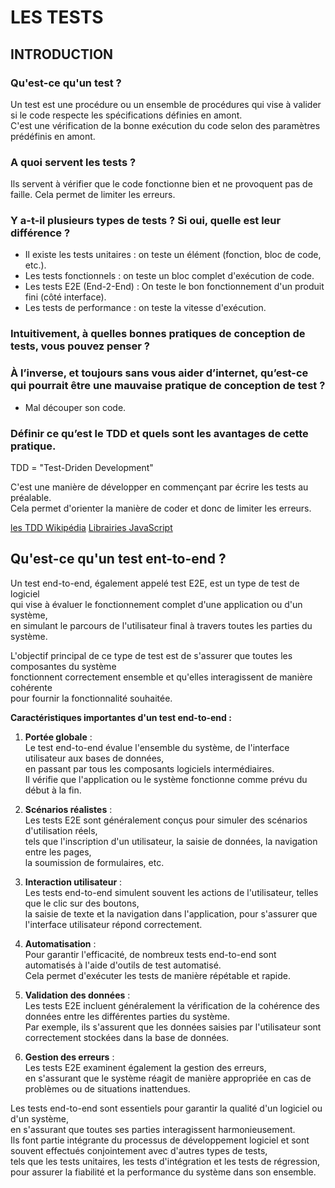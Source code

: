 # LES TESTS

## INTRODUCTION

### Qu'est-ce qu'un test ?

Un test est une procédure ou un ensemble de procédures qui vise à valider si le code respecte les spécifications définies en amont.<br>
C'est une vérification de la bonne exécution du code selon des paramètres prédéfinis en amont.

### A quoi servent les tests ?

Ils servent à vérifier que le code fonctionne bien et ne provoquent pas de faille. Cela permet de limiter les erreurs.

### Y a-t-il plusieurs types de tests ? Si oui, quelle est leur différence ?

* Il existe les tests unitaires : on teste un élément (fonction, bloc de code, etc.).
* Les tests fonctionnels : on teste un bloc complet d'exécution de code.
* Les tests E2E (End-2-End) : On teste le bon fonctionnement d'un produit fini (côté interface). 
* Les tests de performance : on teste la vitesse d'exécution.

### Intuitivement, à quelles bonnes pratiques de conception de tests, vous pouvez penser ?



### À l’inverse, et toujours sans vous aider d’internet, qu’est-ce qui pourrait être une mauvaise pratique de conception de test ?

* Mal découper son code.


### Définir ce qu’est le TDD et quels sont les avantages de cette pratique.

TDD = "Test-Driden Development"

C'est une manière de développer en commençant par écrire les tests au préalable.<br>
Cela permet d'orienter la manière de coder et donc de limiter les erreurs.


<a href="https://fr.wikipedia.org/wiki/Test_driven_development#:~:text=Test%2DDriven%20Development%20(TDD),%C3%A0%20r%C3%A9soudre%20sous%20forme%20d">les TDD Wikipédia</a>
<a href="https://2022.stateofjs.com/fr-FR/libraries/">Librairies JavaScript</a>

## Qu'est-ce qu'un test ent-to-end ?

Un test end-to-end, également appelé test E2E, est un type de test de logiciel<br> 
qui vise à évaluer le fonctionnement complet d'une application ou d'un système,<br> 
en simulant le parcours de l'utilisateur final à travers toutes les parties du système.

L'objectif principal de ce type de test est de s'assurer que toutes les composantes du système<br> 
fonctionnent correctement ensemble et qu'elles interagissent de manière cohérente<br> 
pour fournir la fonctionnalité souhaitée.

**Caractéristiques importantes d'un test end-to-end :**<br>

1. **Portée globale** :<br> 
Le test end-to-end évalue l'ensemble du système, de l'interface utilisateur aux bases de données,<br> 
en passant par tous les composants logiciels intermédiaires.<br> 
Il vérifie que l'application ou le système fonctionne comme prévu du début à la fin.

2. **Scénarios réalistes** :<br> 
Les tests E2E sont généralement conçus pour simuler des scénarios d'utilisation réels,<br> 
tels que l'inscription d'un utilisateur, la saisie de données, la navigation entre les pages,<br>
la soumission de formulaires, etc.

3. **Interaction utilisateur** :<br> 
Les tests end-to-end simulent souvent les actions de l'utilisateur, telles que le clic sur des boutons,<br> 
la saisie de texte et la navigation dans l'application, pour s'assurer que l'interface utilisateur répond correctement.

4. **Automatisation** :<br> 
Pour garantir l'efficacité, de nombreux tests end-to-end sont automatisés à l'aide d'outils de test automatisé.<br> 
Cela permet d'exécuter les tests de manière répétable et rapide.

5. **Validation des données** :<br> 
Les tests E2E incluent généralement la vérification de la cohérence des données entre les différentes parties du système.<br> 
Par exemple, ils s'assurent que les données saisies par l'utilisateur sont correctement stockées dans la base de données.

6. **Gestion des erreurs** :<br> 
Les tests E2E examinent également la gestion des erreurs,<br> 
en s'assurant que le système réagit de manière appropriée en cas de problèmes ou de situations inattendues.

Les tests end-to-end sont essentiels pour garantir la qualité d'un logiciel ou d'un système,<br> 
en s'assurant que toutes ses parties interagissent harmonieusement.<br> 
Ils font partie intégrante du processus de développement logiciel et sont souvent effectués conjointement avec d'autres types de tests,<br> 
tels que les tests unitaires, les tests d'intégration et les tests de régression,<br> 
pour assurer la fiabilité et la performance du système dans son ensemble.